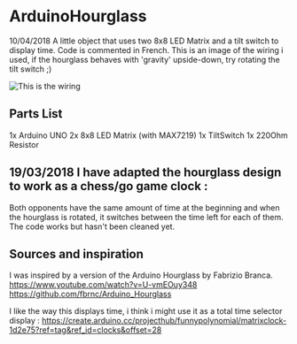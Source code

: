 # ArduinoHourglass
10/04/2018 A little object that uses two 8x8 LED Matrix and a tilt switch to display time.
Code is commented in French. This is an image of the wiring i used, if the hourglass behaves with 'gravity' upside-down, try rotating the tilt switch ;)

![This is the wiring](https://raw.githubusercontent.com/Zblay/ArduinoHourglass/master/HourGlass.png)

## Parts List
1x Arduino UNO 
2x 8x8 LED Matrix (with MAX7219)
1x TiltSwitch 
1x 220Ohm Resistor

## 19/03/2018  I have adapted the hourglass design to work as a chess/go game clock : 
Both opponents have the same amount of time at the beginning and when the hourglass is rotated, it switches between the time left for each of them.
The code works but hasn't been cleaned yet. 

## Sources and inspiration

I was inspired by a version of the Arduino Hourglass by Fabrizio Branca.
https://www.youtube.com/watch?v=U-vmEOuy348
https://github.com/fbrnc/Arduino_Hourglass


I like the way this displays time, i think i might use it as a total time selector display :
https://create.arduino.cc/projecthub/funnypolynomial/matrixclock-1d2e75?ref=tag&ref_id=clocks&offset=28
